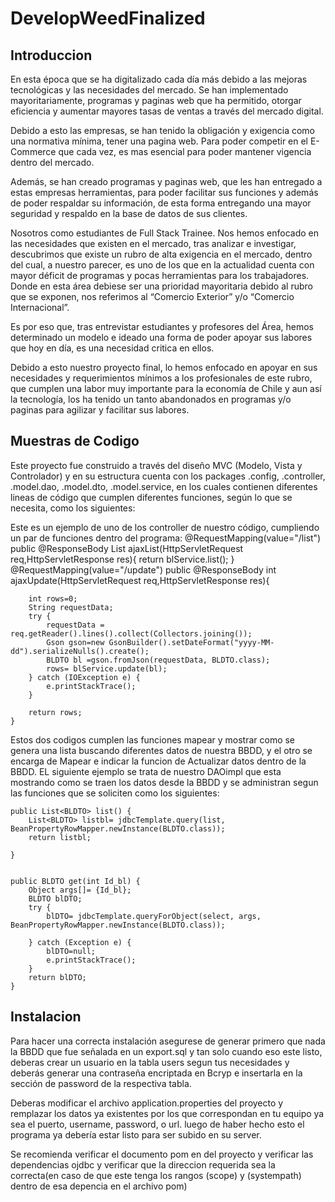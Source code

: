 # DevelopWeedFinalized

## Introduccion

En esta época que se ha digitalizado cada día más debido a las mejoras tecnológicas y las necesidades del mercado. Se han implementado mayoritariamente, programas y paginas web que ha permitido, otorgar eficiencia y aumentar mayores tasas de ventas a través del mercado digital.

Debido a esto las empresas, se han tenido la obligación y exigencia como una normativa mínima, tener una pagina web. Para poder competir en el E-Commerce que cada vez, es mas esencial para poder mantener vigencia dentro del mercado.

Además, se han creado programas y paginas web, que les han entregado a estas empresas herramientas, para poder facilitar sus funciones y además de poder respaldar su información, de esta forma entregando una mayor seguridad y respaldo en la base de datos de sus clientes.

Nosotros como estudiantes de Full Stack Trainee. Nos hemos enfocado en las necesidades que existen en el mercado, tras analizar e investigar, descubrimos que existe un rubro de alta exigencia en el mercado, dentro del cual, a nuestro parecer, es uno de los que en la actualidad cuenta con mayor déficit de programas y pocas herramientas para los trabajadores. Donde en esta área debiese ser una prioridad mayoritaria debido al rubro que se exponen, nos referimos al “Comercio Exterior” y/o “Comercio Internacional”.


Es por eso que, tras entrevistar estudiantes y profesores del Área, hemos determinado un modelo e ideado una forma de poder apoyar sus labores que hoy en día, es una necesidad critica en ellos.

Debido a esto nuestro proyecto final, lo hemos enfocado en apoyar en sus necesidades y requerimientos mínimos a los profesionales de este rubro, que cumplen una labor muy importante para la economía de Chile y aun así la tecnología, los ha tenido un tanto abandonados en programas y/o paginas para agilizar y facilitar sus labores.



## Muestras de Codigo

Este proyecto fue construido a través del diseño MVC (Modelo, Vista y Controlador) y en su estructura cuenta con los packages .config, .controller, .model.dao, .model.dto, .model.service, en los cuales contienen diferentes lineas de código que cumplen diferentes funciones, según lo que se necesita, como los siguientes:

Este es un ejemplo de uno de los controller de nuestro código, cumpliendo un par de funciones dentro del programa:
@RequestMapping(value="/list")
	public @ResponseBody List<BLDTO> ajaxList(HttpServletRequest req,HttpServletResponse res){
		return blService.list();
	}
@RequestMapping(value="/update")
	public @ResponseBody int ajaxUpdate(HttpServletRequest req,HttpServletResponse res){
		
		int rows=0;
		String requestData;
		try {
			requestData = req.getReader().lines().collect(Collectors.joining());
			Gson gson=new GsonBuilder().setDateFormat("yyyy-MM-dd").serializeNulls().create();
			BLDTO bl =gson.fromJson(requestData, BLDTO.class);
			rows= blService.update(bl);
		} catch (IOException e) {
			e.printStackTrace();	
		}
		
		return rows;
	}
Estos dos codigos cumplen las funciones mapear y mostrar como se genera una lista buscando diferentes datos de nuestra BBDD, y el otro se encarga de Mapear e indicar la funcion de Actualizar datos dentro de la BBDD.
EL siguiente ejemplo se trata de nuestro DAOimpl que esta mostrando como se traen los datos desde la BBDD y se administran segun las funciones que se soliciten como los siguientes:

	public List<BLDTO> list() {	
		List<BLDTO> listbl= jdbcTemplate.query(list, BeanPropertyRowMapper.newInstance(BLDTO.class));
		return listbl;

	}


	public BLDTO get(int Id_bl) {
		Object args[]= {Id_bl};
		BLDTO blDTO;
		try {
			blDTO= jdbcTemplate.queryForObject(select, args, BeanPropertyRowMapper.newInstance(BLDTO.class));
			
		} catch (Exception e) {
			blDTO=null;
			e.printStackTrace();
		}
		return blDTO; 
	}





## Instalacion

Para hacer una correcta instalación asegurese de generar primero que nada la BBDD que fue señalada en un export.sql y tan solo cuando eso este listo, deberas crear un usuario en la tabla users segun tus necesidades y deberás generar una contraseña encriptada en Bcryp  e insertarla en la sección de password de la respectiva tabla.

Deberas modificar el archivo application.properties del proyecto y remplazar los datos ya existentes por los que correspondan en tu equipo ya sea el puerto, username, password, o url. luego de haber hecho esto el programa ya debería estar listo para ser subido en su server.

Se recomienda verificar el documento pom en del proyecto y verificar las dependencias ojdbc y verificar que la direccion requerida sea la correcta(en caso de que este tenga  los rangos (scope) y (systempath) dentro de esa depencia en el archivo pom)
